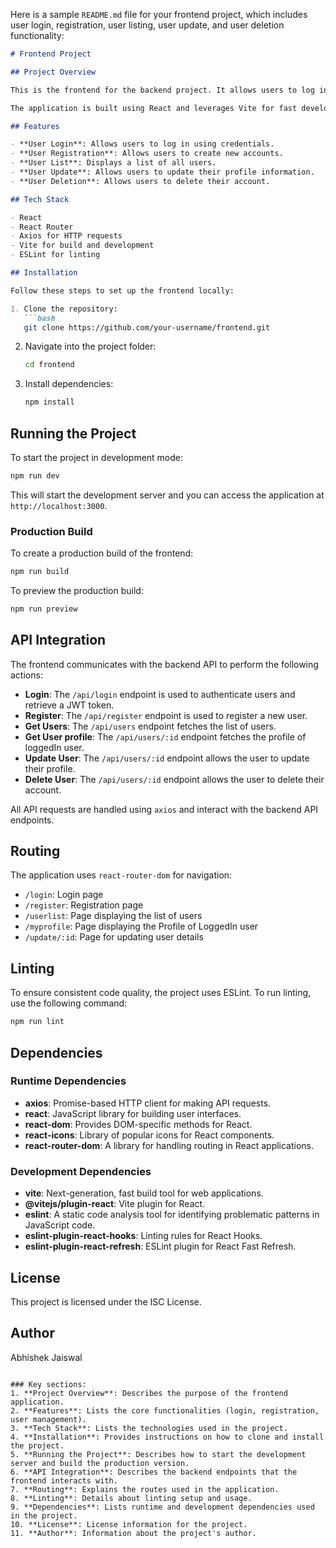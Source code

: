 Here is a sample `README.md` file for your frontend project, which includes user login, registration, user listing, user update, and user deletion functionality:

```markdown
# Frontend Project

## Project Overview

This is the frontend for the backend project. It allows users to log in, register, view a list of users, and perform user operations such as updating and deleting users.

The application is built using React and leverages Vite for fast development and build times. It communicates with the backend to authenticate users and manage user data.

## Features

- **User Login**: Allows users to log in using credentials.
- **User Registration**: Allows users to create new accounts.
- **User List**: Displays a list of all users.
- **User Update**: Allows users to update their profile information.
- **User Deletion**: Allows users to delete their account.

## Tech Stack

- React
- React Router
- Axios for HTTP requests
- Vite for build and development
- ESLint for linting

## Installation

Follow these steps to set up the frontend locally:

1. Clone the repository:
   ```bash
   git clone https://github.com/your-username/frontend.git
   ```

2. Navigate into the project folder:
   ```bash
   cd frontend
   ```

3. Install dependencies:
   ```bash
   npm install
   ```

## Running the Project

To start the project in development mode:

```bash
npm run dev
```

This will start the development server and you can access the application at `http://localhost:3000`.

### Production Build

To create a production build of the frontend:

```bash
npm run build
```

To preview the production build:

```bash
npm run preview
```

## API Integration

The frontend communicates with the backend API to perform the following actions:

- **Login**: The `/api/login` endpoint is used to authenticate users and retrieve a JWT token.
- **Register**: The `/api/register` endpoint is used to register a new user.
- **Get Users**: The `/api/users` endpoint fetches the list of users.
- **Get User profile**: The `/api/users/:id` endpoint fetches the profile of loggedIn user.
- **Update User**: The `/api/users/:id` endpoint allows the user to update their profile.
- **Delete User**: The `/api/users/:id` endpoint allows the user to delete their account.

All API requests are handled using `axios` and interact with the backend API endpoints.

## Routing

The application uses `react-router-dom` for navigation:

- `/login`: Login page
- `/register`: Registration page
- `/userlist`: Page displaying the list of users
- `/myprofile`: Page displaying the Profile of LoggedIn user
- `/update/:id`: Page for updating user details

## Linting

To ensure consistent code quality, the project uses ESLint. To run linting, use the following command:

```bash
npm run lint
```

## Dependencies

### Runtime Dependencies

- **axios**: Promise-based HTTP client for making API requests.
- **react**: JavaScript library for building user interfaces.
- **react-dom**: Provides DOM-specific methods for React.
- **react-icons**: Library of popular icons for React components.
- **react-router-dom**: A library for handling routing in React applications.

### Development Dependencies

- **vite**: Next-generation, fast build tool for web applications.
- **@vitejs/plugin-react**: Vite plugin for React.
- **eslint**: A static code analysis tool for identifying problematic patterns in JavaScript code.
- **eslint-plugin-react-hooks**: Linting rules for React Hooks.
- **eslint-plugin-react-refresh**: ESLint plugin for React Fast Refresh.

## License

This project is licensed under the ISC License.

## Author

Abhishek Jaiswal
```

### Key sections:
1. **Project Overview**: Describes the purpose of the frontend application.
2. **Features**: Lists the core functionalities (login, registration, user management).
3. **Tech Stack**: Lists the technologies used in the project.
4. **Installation**: Provides instructions on how to clone and install the project.
5. **Running the Project**: Describes how to start the development server and build the production version.
6. **API Integration**: Describes the backend endpoints that the frontend interacts with.
7. **Routing**: Explains the routes used in the application.
8. **Linting**: Details about linting setup and usage.
9. **Dependencies**: Lists runtime and development dependencies used in the project.
10. **License**: License information for the project.
11. **Author**: Information about the project's author.
